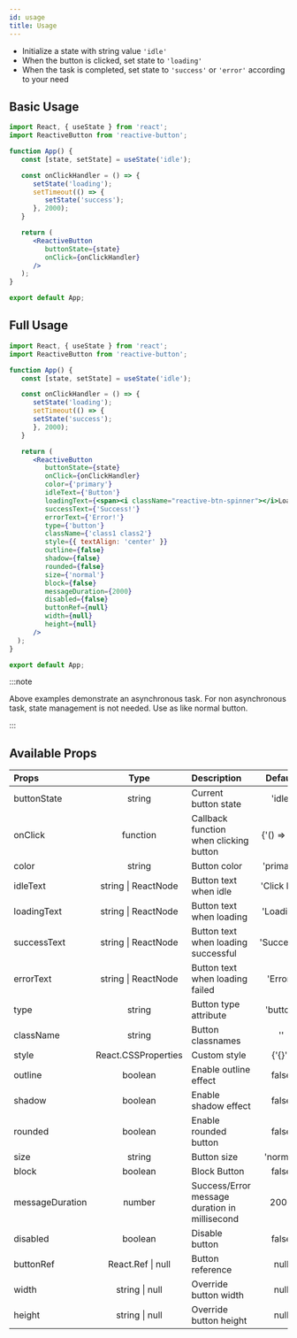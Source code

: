 ```yaml
---
id: usage
title: Usage
---
```


- Initialize a state with string value <code>'idle'</code>
- When the button is clicked, set state to <code>'loading'</code>
- When the task is completed, set state to <code>'success'</code> or <code>'error'</code> according to your need

## Basic Usage

```jsx 
import React, { useState } from 'react';
import ReactiveButton from 'reactive-button';

function App() {
   const [state, setState] = useState('idle');

   const onClickHandler = () => {
      setState('loading');
      setTimeout(() => {
         setState('success');
      }, 2000);
   }

   return (
      <ReactiveButton
         buttonState={state}
         onClick={onClickHandler}
      />
   );
}

export default App;
```

## Full Usage

```jsx 
import React, { useState } from 'react';
import ReactiveButton from 'reactive-button';

function App() {
   const [state, setState] = useState('idle');

   const onClickHandler = () => {
      setState('loading');
      setTimeout(() => {
      setState('success');
      }, 2000);
   }

   return (
      <ReactiveButton
         buttonState={state}
         onClick={onClickHandler}
         color={'primary'}
         idleText={'Button'}
         loadingText={<span><i className="reactive-btn-spinner"></i>Loading</span>}
         successText={'Success!'}
         errorText={'Error!'}
         type={'button'}
         className={'class1 class2'}
         style={{ textAlign: 'center' }}
         outline={false}
         shadow={false}
         rounded={false}
         size={'normal'}
         block={false}
         messageDuration={2000}
         disabled={false}
         buttonRef={null}
         width={null}
         height={null}
      />
  );
}

export default App;
```

:::note

Above examples demonstrate an asynchronous task. For non asynchronous task, state management is not needed. Use as like normal button.

:::

## Available Props 

<div className="z-table-wrapper">
  <table>
   <thead>
      <tr>
         <th align="left">Props</th>
         <th align="center">Type</th>
         <th align="left">Description</th>
         <th align="center">Default</th>
      </tr>
   </thead>
   <tbody>
      <tr>
         <td align="left">buttonState</td>
         <td align="center">string</td>
         <td align="left">Current button state</td>
         <td align="center">'idle'</td>
      </tr>
      <tr>
         <td align="left">onClick</td>
         <td align="center">function</td>
         <td align="left">Callback function when clicking button</td>
         <td align="center"> {'() => {}'} </td>
      </tr>
      <tr>
         <td align="left">color</td>
         <td align="center">string</td>
         <td align="left">Button color</td>
         <td align="center">'primary'</td>
      </tr>
      <tr>
         <td align="left">idleText</td>
         <td align="center">string | ReactNode</td>
         <td align="left">Button text when idle</td>
         <td align="center">'Click Me'</td>
      </tr>
      <tr>
         <td align="left">loadingText</td>
         <td align="center">string | ReactNode</td>
         <td align="left">Button text when loading</td>
         <td align="center">'Loading'</td>
      </tr>
      <tr>
         <td align="left">successText</td>
         <td align="center">string | ReactNode</td>
         <td align="left">Button text when loading successful</td>
         <td align="center">'Success!'</td>
      </tr>
      <tr>
         <td align="left">errorText</td>
         <td align="center">string | ReactNode</td>
         <td align="left">Button text when loading failed</td>
         <td align="center">'Error!'</td>
      </tr>
      <tr>
         <td align="left">type</td>
         <td align="center">string</td>
         <td align="left">Button type attribute</td>
         <td align="center">'button'</td>
      </tr>
      <tr>
         <td align="left">className</td>
         <td align="center">string</td>
         <td align="left">Button classnames</td>
         <td align="center">''</td>
      </tr>
      <tr>
         <td align="left">style</td>
         <td align="center">React.CSSProperties</td>
         <td align="left">Custom style</td>
         <td align="center">{'{}'}</td>
      </tr>
      <tr>
         <td align="left">outline</td>
         <td align="center">boolean</td>
         <td align="left">Enable outline effect</td>
         <td align="center">false</td>
      </tr>
      <tr>
         <td align="left">shadow</td>
         <td align="center">boolean</td>
         <td align="left">Enable shadow effect</td>
         <td align="center">false</td>
      </tr>
      <tr>
         <td align="left">rounded</td>
         <td align="center">boolean</td>
         <td align="left">Enable rounded button</td>
         <td align="center">false</td>
      </tr>
      <tr>
         <td align="left">size</td>
         <td align="center">string</td>
         <td align="left">Button size</td>
         <td align="center">'normal'</td>
      </tr>
      <tr>
         <td align="left">block</td>
         <td align="center">boolean</td>
         <td align="left">Block Button</td>
         <td align="center">false</td>
      </tr>
      <tr>
         <td align="left">messageDuration</td>
         <td align="center">number</td>
         <td align="left">Success/Error message duration in millisecond</td>
         <td align="center">2000</td>
      </tr>
      <tr>
         <td align="left">disabled</td>
         <td align="center">boolean</td>
         <td align="left">Disable button</td>
         <td align="center">false</td>
      </tr>
      <tr>
         <td align="left">buttonRef</td>
         <td align="center">React.Ref | null</td>
         <td align="left">Button reference</td>
         <td align="center">null</td>
      </tr>
      <tr>
         <td align="left">width</td>
         <td align="center">string | null</td>
         <td align="left">Override button width</td>
         <td align="center">null</td>
      </tr>
      <tr>
         <td align="left">height</td>
         <td align="center">string | null</td>
         <td align="left">Override button height</td>
         <td align="center">null</td>
      </tr>
   </tbody>
</table>
</div>
